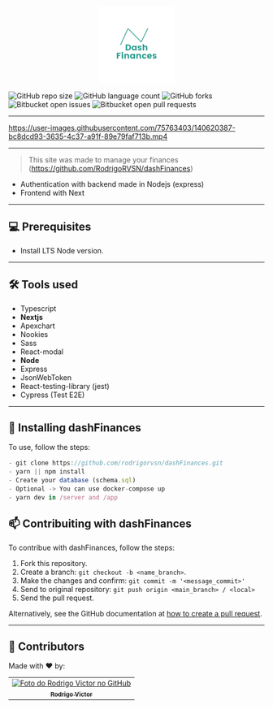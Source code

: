 
<center>
  <img src="./app/public/logo.png" width="150px"/>
</center>

<!--- https://shields.io --->

![GitHub repo size](https://img.shields.io/github/repo-size/rodrigorvsn/dashFinances?style=for-the-badge)
![GitHub language count](https://img.shields.io/github/languages/count/rodrigorvsn/dashFinances?style=for-the-badge)
![GitHub forks](https://img.shields.io/github/forks/rodrigorvsn/dashFinances?style=for-the-badge)
![Bitbucket open issues](https://img.shields.io/bitbucket/issues/rodrigorvsn/dashFinances?style=for-the-badge)
![Bitbucket open pull requests](https://img.shields.io/bitbucket/pr-raw/rodrigorvsn/dashFinances?style=for-the-badge)

___
<!--- #################### mudar badges #################### --->


https://user-images.githubusercontent.com/75763403/140620387-bc8dcd93-3635-4c37-a91f-89e79faf713b.mp4


<!--- #################### mudar imagem exemplo #################### --->
___
> This site was made to manage your finances (https://github.com/RodrigoRVSN/dashFinances)
- Authentication with backend made in Nodejs (express)
- Frontend with Next
___
## 💻 Prerequisites

- Install LTS Node version.
<!--- #################### mudar pré-requisitos  ####################--->
___
## 🛠 Tools used

- Typescript
- <b>Nextjs</b>
- Apexchart
- Nookies
- Sass
- React-modal
- <b>Node</b>
- Express
- JsonWebToken
- React-testing-library (jest)
- Cypress (Test E2E)

<!--- #################### mudar ferramentas #################### --->
___
## 🚀 Installing dashFinances

To use, follow the steps:

```js
- git clone https://github.com/rodrigorvsn/dashFinances.git
- yarn || npm install
- Create your database (schema.sql)
- Optional -> You can use docker-compose up
- yarn dev in /server and /app
```

## 📫 Contribuiting with dashFinances

To contribue with dashFinances, follow the steps:

1. Fork this repository.
2. Create a branch: `git checkout -b <name_branch>`.
3. Make the changes and confirm: `git commit -m '<message_commit>'`
4. Send to original repository: `git push origin <main_branch> / <local>`
5. Send the pull request.

Alternatively, see the GitHub documentation at [how to create a pull request](https://help.github.com/en/github/collaborating-with-issues-and-pull-requests/creating-a-pull-request).
___
## 🤝 Contributors

Made with ❤️ by:

<table>
  <tr>
    <td align="center">
      <a href="#">
        <img src="https://github.com/rodrigorvsn.png" width="100px;" alt="Foto do Rodrigo Victor no GitHub"/><br>
        <sub>
          <b>Rodrigo Victor</b>
        </sub>
      </a>
    </td>
  </tr>
</table>
